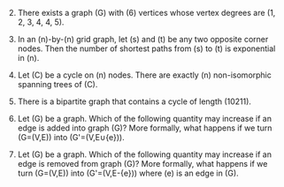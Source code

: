 2) There exists a graph \(G\) with \(6\) vertices whose vertex degrees are \(1, 2, 3, 4, 4, 5\).

3) In an \(n\)-by-\(n\) grid graph, let \(s\) and \(t\) be any two opposite corner nodes. Then the number of shortest paths from \(s\) to \(t\) is exponential in \(n\).

4) Let \(C\) be a cycle on \(n\) nodes. There are exactly \(n\) non-isomorphic spanning trees of \(C\).

5) There is a bipartite graph that contains a cycle of length \(10211\).

6) Let \(G\) be a graph. Which of the following quantity may increase if an edge is added into graph \(G\)? More formally, what happens if we turn \(G=(V,E)\) into \(G'=(V,E∪\{e\})\).

7) Let \(G\) be a graph. Which of the following quantity may increase if an edge is removed from graph \(G\)? More formally, what happens if we turn \(G=(V,E)\) into \(G'=(V,E-\{e\})\) where \(e\) is an edge in \(G\).
